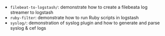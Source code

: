 - `filebeat-to-logstash/`: demonstrate how to create a filebeata log streamer to logstash
- `ruby-filter`: demonstrate how to run Ruby scripts in logstash
- `syslog/`: demonstration of syslog plugin and how to generate and parse syslog & cef logs
